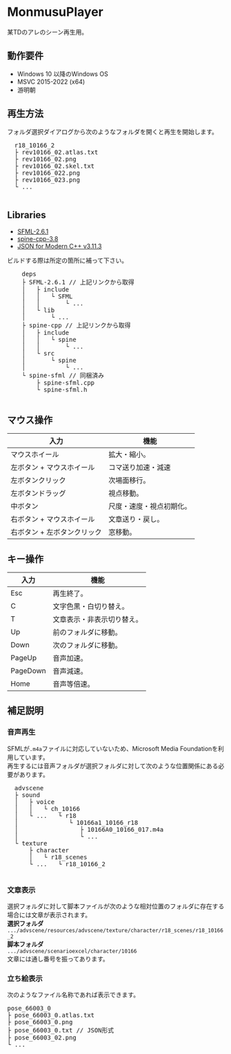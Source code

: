 # MonmusuPlayer
某TDのアレのシーン再生用。

## 動作要件
- Windows 10 以降のWindows OS
- MSVC 2015-2022 (x64)
- 游明朝
## 再生方法
フォルダ選択ダイアログから次のようなフォルダを開くと再生を開始します。

<pre>
  r18_10166_2
  ├ rev10166_02.atlas.txt
  ├ rev10166_02.png
  ├ rev10166_02.skel.txt
  ├ rev10166_022.png
  ├ rev10166_023.png
  └ ...
  </pre>

## Libraries
- [SFML-2.6.1](https://www.sfml-dev.org/download/sfml/2.6.1/)
- [spine-cpp-3.8](https://github.com/EsotericSoftware/spine-runtimes/tree/3.8)
- [JSON for Modern C++ v3.11.3](https://github.com/nlohmann/json/releases/tag/v3.11.3)

ビルドする際は所定の箇所に補って下さい。
  <pre>
    deps
    ├ SFML-2.6.1 // 上記リンクから取得
    │   ├ include
    │   │   └ SFML
    │   │       └ ...
    │   └ lib
    │       └ ...
    ├ spine-cpp // 上記リンクから取得
    │   ├ include
    │   │   └ spine
    │   │       └ ...
    │   └ src
    │       └ spine
    │           └ ...
    └ spine-sfml // 同梱済み
        ├ spine-sfml.cpp
        └ spine-sfml.h
  </pre>

  ## マウス操作
| 入力  | 機能  |
| --- | --- |
| マウスホイール | 拡大・縮小。 |
| 左ボタン + マウスホイール | コマ送り加速・減速 |
| 左ボタンクリック | 次場面移行。 |
| 左ボタンドラッグ | 視点移動。 |
| 中ボタン | 尺度・速度・視点初期化。 |
| 右ボタン + マウスホイール | 文章送り・戻し。 |
| 右ボタン + 左ボタンクリック | 窓移動。 |
## キー操作
| 入力  | 機能  |
| --- | --- |
| Esc | 再生終了。 |
| C   | 文字色黒・白切り替え。 |
| T   | 文章表示・非表示切り替え。 |
| Up | 前のフォルダに移動。 |
| Down | 次のフォルダに移動。 |
| PageUp | 音声加速。 |
| PageDown | 音声減速。 |
| Home | 音声等倍速。 |  
## 補足説明

### 音声再生
SFMLが`.m4a`ファイルに対応していないため、Microsoft Media Foundationを利用しています。  
再生するには音声フォルダが選択フォルダに対して次のような位置関係にある必要があります。
<pre>
  advscene
  ├ sound
  │   ├ voice
  │   │   └ ch_10166
  │   └ ...   └ r18
  │              └ 10166a1_10166_r18
  │                 ├ 10166A0_10166_017.m4a
  │                 └ ...
  └ texture
      ├ character
      │   └ r18_scenes
      └ ...   └ r18_10166_2
  </pre>
### 文章表示
選択フォルダに対して脚本ファイルが次のような相対位置のフォルダに存在する場合には文章が表示されます。  
__選択フォルダ__  
`.../advscene/resources/advscene/texture/character/r18_scenes/r18_10166_2`  
__脚本フォルダ__  
`.../advscene/scenarioexcel/character/10166`  
文章には通し番号を振ってあります。

### 立ち絵表示
次のようなファイル名称であれば表示できます。
<pre>
pose_66003_0
├ pose_66003_0.atlas.txt
├ pose_66003_0.png
├ pose_66003_0.txt // JSON形式
├ pose_66003_02.png
└ ...
</pre>
